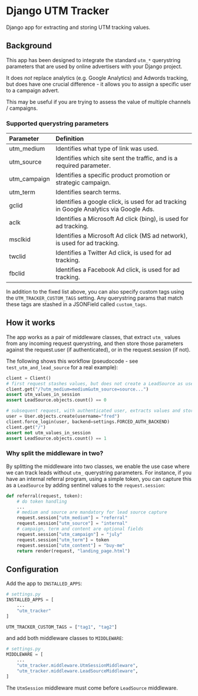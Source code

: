 # Django UTM Tracker

Django app for extracting and storing UTM tracking values.

## Background

This app has been designed to integrate the standard `utm_*` querystring
parameters that are used by online advertisers with your Django project.

It does _not_ replace analytics (e.g. Google Analytics) and Adwords tracking,
but does have one crucial difference - it allows you to assign a specific user
to a campaign advert.

This may be useful if you are trying to assess the value of multiple channels /
campaigns.

### Supported querystring parameters

Parameter | Definition
:-- | :--
utm_medium | Identifies what type of link was used.
utm_source | Identifies which site sent the traffic, and is a required parameter.
utm_campaign | Identifies a specific product promotion or strategic campaign.
utm_term | Identifies search terms.
gclid | Identifies a google click, is used for ad tracking in Google Analytics via Google Ads.
aclk | Identifies a Microsoft Ad click (bing), is used for ad tracking.
msclkid | Identifies a Microsoft Ad click (MS ad network), is used for ad tracking.
twclid | Identifies a Twitter Ad click, is used for ad tracking.
fbclid | Identifies a Facebook Ad click, is used for ad tracking.

In addition to the fixed list above, you can also specify custom tags
using the `UTM_TRACKER_CUSTOM_TAGS` setting. Any querystring params that
match these tags are stashed in a JSONField called `custom_tags`.

## How it works

The app works as a pair of middleware classes, that extract `utm_`
values from any incoming request querystring, and then store those
parameters against the request.user (if authenticated), or in the
request.session (if not).

The following shows this workflow (pseudocode - see
`test_utm_and_lead_source` for a real example):

```python
client = Client()
# first request stashes values, but does not create a LeadSource as user is anonymous
client.get("/?utm_medium=medium&utm_source=source...")
assert utm_values_in_session
assert LeadSource.objects.count() == 0

# subsequent request, with authenticated user, extracts values and stores LeadSource
user = User.objects.create(username="fred")
client.force_login(user, backend=settings.FORCED_AUTH_BACKEND)
client.get("/")
assert not utm_values_in_session
assert LeadSource.objects.count() == 1
```

### Why split the middleware in two?

By splitting the middleware into two classes, we enable the use case where we
can track leads without `utm_` querystring parameters. For instance, if you have
an internal referral program, using a simple token, you can capture this as a
`LeadSource` by adding sentinel values to the `request.session`:

```python
def referral(request, token):
    # do token handling
    ...
    # medium and source are mandatory for lead source capture
    request.session["utm_medium"] = "referral"
    request.session["utm_source"] = "internal"
    # campaign, term and content are optional fields
    request.session["utm_campaign"] = "july"
    request.session["utm_term"] = token
    request.session["utm_content"] = "buy-me"
    return render(request, "landing_page.html")
```

## Configuration

Add the app to `INSTALLED_APPS`:

```python
# settings.py
INSTALLED_APPS = [
    ...
    "utm_tracker"
]

UTM_TRACKER_CUSTOM_TAGS = ["tag1", "tag2"]
```

and add both middleware classes to `MIDDLEWARE`:

```python
# settings.py
MIDDLEWARE = [
    ...
    "utm_tracker.middleware.UtmSessionMiddleware",
    "utm_tracker.middleware.LeadSourceMiddleware",
]
```

The `UtmSession` middleware must come before `LeadSource` middleware.
